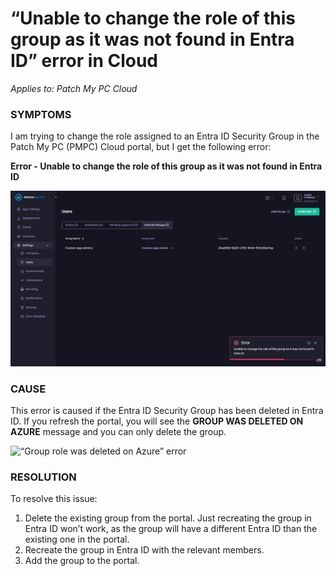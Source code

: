 # “Unable to change the role of this group as it was not found in Entra ID” error in Cloud

_Applies to: Patch My PC Cloud_

### SYMPTOMS

I am trying to change the role assigned to an Entra ID Security Group in the Patch My PC (PMPC) Cloud portal, but I get the following error:

**Error - Unable to change the role of this group as it was not found in Entra ID**

![&#x22;Unable to change the role of this group as it was not found in Entra ID&#x22; error](/_images/image%20%282292%29.png "&#x22;Unable to change the role of this group as it was not found in Entra ID&#x22; error")

### CAUSE

This error is caused if the Entra ID Security Group has been deleted in Entra ID. If you refresh the portal, you will see the **GROUP WAS DELETED ON AZURE**  message and you can only delete the group.

![“Group role was deleted on Azure” error](/_images/image%20%28348%29.png "\"Group role was deleted on Azure\" error")

### RESOLUTION

To resolve this issue:

1. Delete the existing group from the portal. Just recreating the group in Entra ID won’t work, as the group will have a different Entra ID than the existing one in the portal.
2. Recreate the group in Entra ID with the relevant members.
3. Add the group to the portal.
